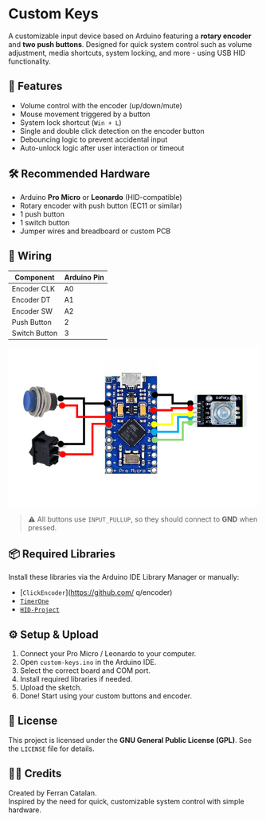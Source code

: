 # Custom Keys

A customizable input device based on Arduino featuring a **rotary encoder** and **two push buttons**. Designed for quick system control such as volume adjustment, media shortcuts, system locking, and more - using USB HID functionality.

## :rocket: Features

- Volume control with the encoder (up/down/mute)
- Mouse movement triggered by a button
- System lock shortcut (`Win + L`)
- Single and double click detection on the encoder button
- Debouncing logic to prevent accidental input
- Auto-unlock logic after user interaction or timeout

## :hammer_and_wrench: Recommended Hardware

- Arduino **Pro Micro** or **Leonardo** (HID-compatible)
- Rotary encoder with push button (EC11 or similar)
- 1 push button
- 1 switch button
- Jumper wires and breadboard or custom PCB

## :link: Wiring

| Component      | Arduino Pin   |
|----------------|----------------|
| Encoder CLK    | A0             |
| Encoder DT     | A1             |
| Encoder SW     | A2             |
| Push Button    | 2              |
| Switch Button  | 3              |

<img alt="Wired image" src="docs/wired.png">

> :warning: All buttons use `INPUT_PULLUP`, so they should connect to **GND** when pressed.

## :package: Required Libraries

Install these libraries via the Arduino IDE Library Manager or manually:

- [`ClickEncoder`](https://github.com/ q/encoder)
- [`TimerOne`](https://github.com/PaulStoffregen/TimerOne)
- [`HID-Project`](https://github.com/NicoHood/HID)

## :gear: Setup & Upload

1. Connect your Pro Micro / Leonardo to your computer.
2. Open `custom-keys.ino` in the Arduino IDE.
3. Select the correct board and COM port.
4. Install required libraries if needed.
5. Upload the sketch.
6. Done! Start using your custom buttons and encoder.

## :page_with_curl: License

This project is licensed under the **GNU General Public License (GPL)**. See the `LICENSE` file for details.

## :astronaut: Credits

Created by Ferran Catalan.  
Inspired by the need for quick, customizable system control with simple hardware.
